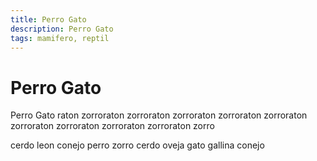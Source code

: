 ```yaml
---
title: Perro Gato
description: Perro Gato
tags: mamifero, reptil
---
```


# Perro Gato

Perro Gato raton zorroraton zorroraton zorroraton zorroraton zorroraton zorroraton zorroraton zorroraton zorroraton zorro

cerdo leon conejo perro zorro cerdo oveja gato gallina conejo